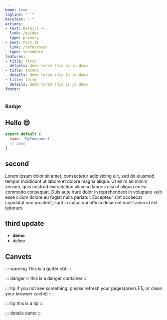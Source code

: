 ```yaml
---
home: true
tagline: "  "
heroText: " "
actions:
- text: Details →
  link: /guide/
  type: primary
- text: Part II
  link: /reference/
  type: secondary
features:
- title: first
  details: demo lorem this is ia demo
- title: second
  details: demo lorem this is ia demo
- title: third
  details: demo lorem this is ia demo
footer:
---
```


### Badge <Badge text="beta" type="danger"/> <Badge text="default"/>

## Hello 😄
``` js
export default {
  name: 'MyComponent',
  // demo
}
```

## second
Lorem ipsum dolor sit amet, consectetur adipisicing elit, sed do eiusmod tempor incididunt ut labore et dolore magna aliqua. Ut enim ad minim veniam, quis nostrud exercitation ullamco laboris nisi ut aliquip ex ea commodo consequat. Duis aute irure dolor in reprehenderit in voluptate velit esse cillum dolore eu fugiat nulla pariatur. Excepteur sint occaecat cupidatat non proident, sunt in culpa qui officia deserunt mollit anim id est laborum.

## third update
-  __demo__
-  ~~deline~~

## Canvets
::: warning
  This is a gutter cbl
:::


::: danger 🔥
this is a danger container
:::

::: tip
   if you not see something, please refresh your pages(press F5, or clean your browser cache)
:::

::: tip
this is a tip
:::


::: details
demo
:::
